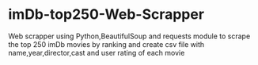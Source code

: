 # imDb-top250-Web-Scrapper

Web scrapper using Python,BeautifulSoup and requests module to scrape the top 250 imDb movies by ranking and create csv 
file with name,year,director,cast and user rating of each movie
